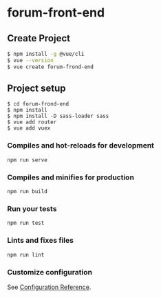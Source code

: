 # forum-front-end

## Create Project

```sh
$ npm install -g @vue/cli
$ vue --version
$ vue create forum-frond-end
```

## Project setup
```
$ cd forum-frond-end
$ npm install
$ npm install -D sass-loader sass
$ vue add router
$ vue add vuex
```

### Compiles and hot-reloads for development
```
npm run serve
```

### Compiles and minifies for production
```
npm run build
```

### Run your tests
```
npm run test
```

### Lints and fixes files
```
npm run lint
```

### Customize configuration
See [Configuration Reference](https://cli.vuejs.org/config/).
